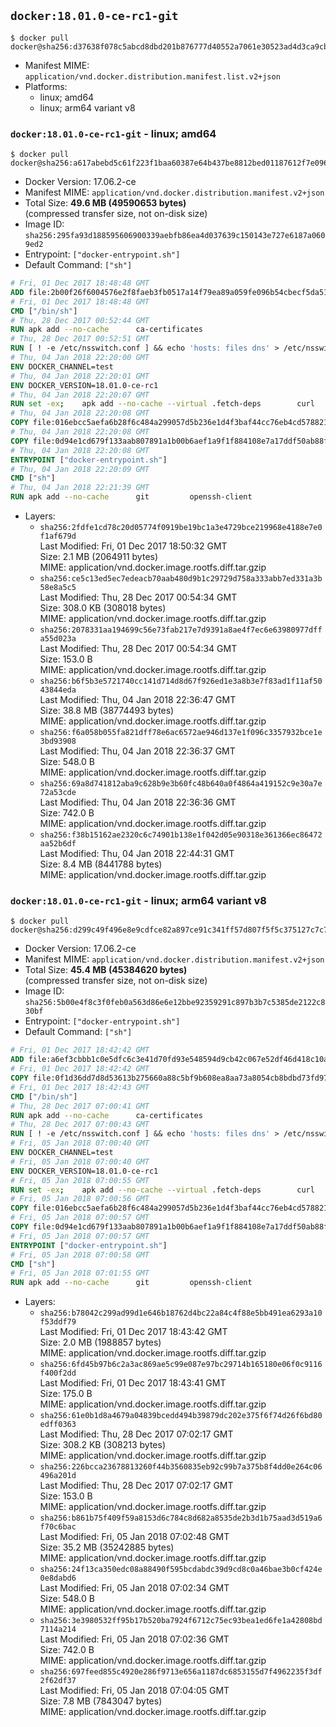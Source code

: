 ## `docker:18.01.0-ce-rc1-git`

```console
$ docker pull docker@sha256:d37638f078c5abcd8dbd201b876777d40552a7061e30523ad4d3ca9cbbd03896
```

-	Manifest MIME: `application/vnd.docker.distribution.manifest.list.v2+json`
-	Platforms:
	-	linux; amd64
	-	linux; arm64 variant v8

### `docker:18.01.0-ce-rc1-git` - linux; amd64

```console
$ docker pull docker@sha256:a617abebd5c61f223f1baa60387e64b437be8812bed01187612f7e096f202cd9
```

-	Docker Version: 17.06.2-ce
-	Manifest MIME: `application/vnd.docker.distribution.manifest.v2+json`
-	Total Size: **49.6 MB (49590653 bytes)**  
	(compressed transfer size, not on-disk size)
-	Image ID: `sha256:295fa93d188595606900339aebfb86ea4d037639c150143e727e6187a0609ed2`
-	Entrypoint: `["docker-entrypoint.sh"]`
-	Default Command: `["sh"]`

```dockerfile
# Fri, 01 Dec 2017 18:48:48 GMT
ADD file:2b00f26f6004576e2f8faeb3fb0517a14f79ea89a059fe096b54cbecf5da512e in / 
# Fri, 01 Dec 2017 18:48:48 GMT
CMD ["/bin/sh"]
# Thu, 28 Dec 2017 00:52:44 GMT
RUN apk add --no-cache 		ca-certificates
# Thu, 28 Dec 2017 00:52:51 GMT
RUN [ ! -e /etc/nsswitch.conf ] && echo 'hosts: files dns' > /etc/nsswitch.conf
# Thu, 04 Jan 2018 22:20:00 GMT
ENV DOCKER_CHANNEL=test
# Thu, 04 Jan 2018 22:20:01 GMT
ENV DOCKER_VERSION=18.01.0-ce-rc1
# Thu, 04 Jan 2018 22:20:07 GMT
RUN set -ex; 	apk add --no-cache --virtual .fetch-deps 		curl 		tar 	; 		apkArch="$(apk --print-arch)"; 	case "$apkArch" in 		x86_64) dockerArch='x86_64' ;; 		aarch64) dockerArch='aarch64' ;; 		ppc64le) dockerArch='ppc64le' ;; 		s390x) dockerArch='s390x' ;; 		*) echo >&2 "error: unsupported architecture ($apkArch)"; exit 1 ;;	esac; 		if ! curl -fL -o docker.tgz "https://download.docker.com/linux/static/${DOCKER_CHANNEL}/${dockerArch}/docker-${DOCKER_VERSION}.tgz"; then 		echo >&2 "error: failed to download 'docker-${DOCKER_VERSION}' from '${DOCKER_CHANNEL}' for '${dockerArch}'"; 		exit 1; 	fi; 		tar --extract 		--file docker.tgz 		--strip-components 1 		--directory /usr/local/bin/ 	; 	rm docker.tgz; 		apk del .fetch-deps; 		dockerd -v; 	docker -v
# Thu, 04 Jan 2018 22:20:08 GMT
COPY file:016ebcc5aefa6b28f6c484a299057d5b236e1d4f3baf44cc76eb4cd578821691 in /usr/local/bin/modprobe 
# Thu, 04 Jan 2018 22:20:08 GMT
COPY file:0d94e1cd679f133aab807891a1b00b6aef1a9f1f884108e7a17ddf50ab88f1fb in /usr/local/bin/ 
# Thu, 04 Jan 2018 22:20:08 GMT
ENTRYPOINT ["docker-entrypoint.sh"]
# Thu, 04 Jan 2018 22:20:09 GMT
CMD ["sh"]
# Thu, 04 Jan 2018 22:21:39 GMT
RUN apk add --no-cache 		git 		openssh-client
```

-	Layers:
	-	`sha256:2fdfe1cd78c20d05774f0919be19bc1a3e4729bce219968e4188e7e0f1af679d`  
		Last Modified: Fri, 01 Dec 2017 18:50:32 GMT  
		Size: 2.1 MB (2064911 bytes)  
		MIME: application/vnd.docker.image.rootfs.diff.tar.gzip
	-	`sha256:ce5c13ed5ec7edeacb70aab480d9b1c29729d758a333abb7ed331a3b58e8a5c5`  
		Last Modified: Thu, 28 Dec 2017 00:54:34 GMT  
		Size: 308.0 KB (308018 bytes)  
		MIME: application/vnd.docker.image.rootfs.diff.tar.gzip
	-	`sha256:2078331aa194699c56e73fab217e7d9391a8ae4f7ec6e63980977dffa55d023a`  
		Last Modified: Thu, 28 Dec 2017 00:54:34 GMT  
		Size: 153.0 B  
		MIME: application/vnd.docker.image.rootfs.diff.tar.gzip
	-	`sha256:b6f5b3e5721740cc141d714d8d67f926ed1e3a8b3e7f83ad1f11af5043844eda`  
		Last Modified: Thu, 04 Jan 2018 22:36:47 GMT  
		Size: 38.8 MB (38774493 bytes)  
		MIME: application/vnd.docker.image.rootfs.diff.tar.gzip
	-	`sha256:f6a058b055fa821dff78e6ac6572ae946d137e1f096c3357932bce1e3bd93908`  
		Last Modified: Thu, 04 Jan 2018 22:36:37 GMT  
		Size: 548.0 B  
		MIME: application/vnd.docker.image.rootfs.diff.tar.gzip
	-	`sha256:69a8d741812aba9c628b9e3b60fc48b640a0f4864a419152c9e30a7e72a53cde`  
		Last Modified: Thu, 04 Jan 2018 22:36:36 GMT  
		Size: 742.0 B  
		MIME: application/vnd.docker.image.rootfs.diff.tar.gzip
	-	`sha256:f38b15162ae2320c6c74901b138e1f042d05e90318e361366ec86472aa52b6df`  
		Last Modified: Thu, 04 Jan 2018 22:44:31 GMT  
		Size: 8.4 MB (8441788 bytes)  
		MIME: application/vnd.docker.image.rootfs.diff.tar.gzip

### `docker:18.01.0-ce-rc1-git` - linux; arm64 variant v8

```console
$ docker pull docker@sha256:d299c49f496e8e9cdfce82a897ce91c341ff57d807f5f5c375127c7c744f6295
```

-	Docker Version: 17.06.2-ce
-	Manifest MIME: `application/vnd.docker.distribution.manifest.v2+json`
-	Total Size: **45.4 MB (45384620 bytes)**  
	(compressed transfer size, not on-disk size)
-	Image ID: `sha256:5b00e4f8c3f0feb0a563d86e6e12bbe92359291c897b3b7c5385de2122c830bf`
-	Entrypoint: `["docker-entrypoint.sh"]`
-	Default Command: `["sh"]`

```dockerfile
# Fri, 01 Dec 2017 18:42:42 GMT
ADD file:a6ef3cbbb1c0e5dfc6c3e41d70fd93e548594d9cb42c067e52df46d418c10a79 in / 
# Fri, 01 Dec 2017 18:42:42 GMT
COPY file:0f1d36dd7d8d53613b275660a88c5bf9b608ea8aa73a8054cb8bdbd73fd971ac in /etc/localtime 
# Fri, 01 Dec 2017 18:42:43 GMT
CMD ["/bin/sh"]
# Thu, 28 Dec 2017 07:00:41 GMT
RUN apk add --no-cache 		ca-certificates
# Thu, 28 Dec 2017 07:00:43 GMT
RUN [ ! -e /etc/nsswitch.conf ] && echo 'hosts: files dns' > /etc/nsswitch.conf
# Fri, 05 Jan 2018 07:00:40 GMT
ENV DOCKER_CHANNEL=test
# Fri, 05 Jan 2018 07:00:40 GMT
ENV DOCKER_VERSION=18.01.0-ce-rc1
# Fri, 05 Jan 2018 07:00:55 GMT
RUN set -ex; 	apk add --no-cache --virtual .fetch-deps 		curl 		tar 	; 		apkArch="$(apk --print-arch)"; 	case "$apkArch" in 		x86_64) dockerArch='x86_64' ;; 		aarch64) dockerArch='aarch64' ;; 		ppc64le) dockerArch='ppc64le' ;; 		s390x) dockerArch='s390x' ;; 		*) echo >&2 "error: unsupported architecture ($apkArch)"; exit 1 ;;	esac; 		if ! curl -fL -o docker.tgz "https://download.docker.com/linux/static/${DOCKER_CHANNEL}/${dockerArch}/docker-${DOCKER_VERSION}.tgz"; then 		echo >&2 "error: failed to download 'docker-${DOCKER_VERSION}' from '${DOCKER_CHANNEL}' for '${dockerArch}'"; 		exit 1; 	fi; 		tar --extract 		--file docker.tgz 		--strip-components 1 		--directory /usr/local/bin/ 	; 	rm docker.tgz; 		apk del .fetch-deps; 		dockerd -v; 	docker -v
# Fri, 05 Jan 2018 07:00:56 GMT
COPY file:016ebcc5aefa6b28f6c484a299057d5b236e1d4f3baf44cc76eb4cd578821691 in /usr/local/bin/modprobe 
# Fri, 05 Jan 2018 07:00:57 GMT
COPY file:0d94e1cd679f133aab807891a1b00b6aef1a9f1f884108e7a17ddf50ab88f1fb in /usr/local/bin/ 
# Fri, 05 Jan 2018 07:00:57 GMT
ENTRYPOINT ["docker-entrypoint.sh"]
# Fri, 05 Jan 2018 07:00:58 GMT
CMD ["sh"]
# Fri, 05 Jan 2018 07:01:55 GMT
RUN apk add --no-cache 		git 		openssh-client
```

-	Layers:
	-	`sha256:b78042c299ad99d1e646b18762d4bc22a84c4f88e5bb491ea6293a10f53ddf79`  
		Last Modified: Fri, 01 Dec 2017 18:43:42 GMT  
		Size: 2.0 MB (1988857 bytes)  
		MIME: application/vnd.docker.image.rootfs.diff.tar.gzip
	-	`sha256:6fd45b97b6c2a3ac869ae5c99e087e97bc29714b165180e06f0c9116f400f2dd`  
		Last Modified: Fri, 01 Dec 2017 18:43:41 GMT  
		Size: 175.0 B  
		MIME: application/vnd.docker.image.rootfs.diff.tar.gzip
	-	`sha256:61e0b1d8a4679a04839bcedd494b39879dc202e375f6f74d26f6bd80edff0363`  
		Last Modified: Thu, 28 Dec 2017 07:02:17 GMT  
		Size: 308.2 KB (308213 bytes)  
		MIME: application/vnd.docker.image.rootfs.diff.tar.gzip
	-	`sha256:226bcca23678813260f44b3560835eb92c99b7a375b8f4dd0e264c06496a201d`  
		Last Modified: Thu, 28 Dec 2017 07:02:17 GMT  
		Size: 153.0 B  
		MIME: application/vnd.docker.image.rootfs.diff.tar.gzip
	-	`sha256:b861b75f409f59a8153d6c784c8d682a8535de2b3d1b75aad3d519a6f70c6bac`  
		Last Modified: Fri, 05 Jan 2018 07:02:48 GMT  
		Size: 35.2 MB (35242885 bytes)  
		MIME: application/vnd.docker.image.rootfs.diff.tar.gzip
	-	`sha256:24f13ca350edc08a88490f595bcdabdc39d9cd8c0a46bae3b0cf424e0e8dabd6`  
		Last Modified: Fri, 05 Jan 2018 07:02:34 GMT  
		Size: 548.0 B  
		MIME: application/vnd.docker.image.rootfs.diff.tar.gzip
	-	`sha256:3e3980532ff95b17b520ba7924f6712c75ec93bea1ed6fe1a42808bd7114a214`  
		Last Modified: Fri, 05 Jan 2018 07:02:36 GMT  
		Size: 742.0 B  
		MIME: application/vnd.docker.image.rootfs.diff.tar.gzip
	-	`sha256:697feed855c4920e286f9713e656a1187dc6853155d7f4962235f3df2f62df37`  
		Last Modified: Fri, 05 Jan 2018 07:04:05 GMT  
		Size: 7.8 MB (7843047 bytes)  
		MIME: application/vnd.docker.image.rootfs.diff.tar.gzip
